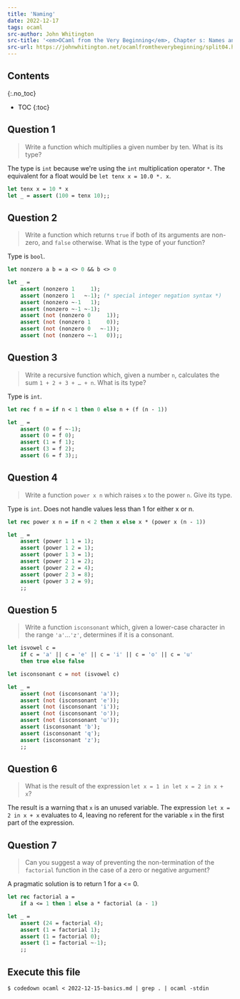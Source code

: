 ```yaml
---
title: 'Naming'
date: 2022-12-17
tags: ocaml
src-author: John Whitington
src-title: '<em>OCaml from the Very Beginning</em>, Chapter s: Names and Functions'
src-url: https://johnwhitington.net/ocamlfromtheverybeginning/split04.html
---
```


## Contents
{:.no_toc}

* TOC
{:toc}

## Question 1

> Write a function which multiplies a given number by ten. What is its type?

The type is `int` because we're using the `int` multiplication operator `*`.
The equivalent for a float would be `let tenx x = 10.0 *. x`.

```ocaml
let tenx x = 10 * x
let _ = assert (100 = tenx 10);;
```

## Question 2

> Write a function which returns `true` if both of its arguments are
> non-zero, and `false` otherwise. What is the type of your function?

Type is `bool`.

```ocaml
let nonzero a b = a <> 0 && b <> 0

let _ = 
    assert (nonzero 1     1);
    assert (nonzero 1   ~-1); (* special integer negation syntax *)
    assert (nonzero ~-1   1);
    assert (nonzero ~-1 ~-1);
    assert (not (nonzero 0     1));
    assert (not (nonzero 1     0));
    assert (not (nonzero 0   ~-1));
    assert (not (nonzero ~-1   0));;
```

## Question 3

> Write a recursive function which, given a number `n`, calculates the
> sum `1 + 2 + 3 + … + n`. What is its type?

Type is `int`.

```ocaml
let rec f n = if n < 1 then 0 else n + (f (n - 1))

let _ = 
    assert (0 = f ~-1);
    assert (0 = f 0);
    assert (1 = f 1);
    assert (3 = f 2);
    assert (6 = f 3);;
```

## Question 4

> Write a function `power x n` which raises `x` to the power `n`. Give
> its type.

Type is `int`. Does not handle values less than 1 for either x or n.

```ocaml
let rec power x n = if n < 2 then x else x * (power x (n - 1))

let _ =
    assert (power 1 1 = 1);
    assert (power 1 2 = 1);
    assert (power 1 3 = 1);
    assert (power 2 1 = 2);
    assert (power 2 2 = 4);
    assert (power 2 3 = 8);
    assert (power 3 2 = 9);
    ;;
```

## Question 5

> Write a function `isconsonant` which, given a lower-case character in
> the range `'a'`...`'z'`, determines if it is a consonant.

```ocaml
let isvowel c =
    if c = 'a' || c = 'e' || c = 'i' || c = 'o' || c = 'u'
    then true else false

let isconsonant c = not (isvowel c)

let _ =
    assert (not (isconsonant 'a'));
    assert (not (isconsonant 'e'));
    assert (not (isconsonant 'i'));
    assert (not (isconsonant 'o'));
    assert (not (isconsonant 'u'));
    assert (isconsonant 'b');
    assert (isconsonant 'q');
    assert (isconsonant 'z');
    ;;
```

## Question 6

> What is the result of the expression `let x = 1 in let x = 2 in x + x`?

The result is a warning that `x` is an unused variable. The expression
`let x = 2 in x + x` evaluates to 4, leaving no referent for the
variable `x` in the first part of the expression.

## Question 7

> Can you suggest a way of preventing the non-termination of the
> `factorial` function in the case of a zero or negative argument?

A pragmatic solution is to return 1 for a <= 0.

```ocaml
let rec factorial a =
    if a <= 1 then 1 else a * factorial (a - 1)

let _ =
    assert (24 = factorial 4);
    assert (1 = factorial 1);
    assert (1 = factorial 0);
    assert (1 = factorial ~-1);
    ;;
```

## Execute this file

```txt
$ codedown ocaml < 2022-12-15-basics.md | grep . | ocaml -stdin
```
